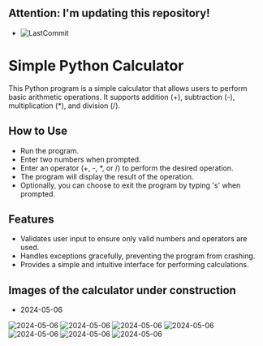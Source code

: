 ## Attention: **I'm updating this repository!**
- ![LastCommit](https://img.shields.io/github/last-commit/ecopque/basic_calculator?logo=python&logoColor=white&label=Last+update&color=9bf12&&style=flat)&nbsp;

# Simple Python Calculator

This Python program is a simple calculator that allows users to perform basic arithmetic operations. It supports addition (+), subtraction (-), multiplication (*), and division (/).

## How to Use

- Run the program.
- Enter two numbers when prompted.
- Enter an operator (+, -, *, or /) to perform the desired operation.
- The program will display the result of the operation.
- Optionally, you can choose to exit the program by typing 's' when prompted.

## Features

- Validates user input to ensure only valid numbers and operators are used.
- Handles exceptions gracefully, preventing the program from crashing.
- Provides a simple and intuitive interface for performing calculations.

## Images of the calculator under construction
- 2024-05-06&nbsp;

![2024-05-06](https://github.com/ecopque/basic_calculator/blob/main/files/Face06.png)
![2024-05-06](https://github.com/ecopque/basic_calculator/blob/main/files/Face07.png)
![2024-05-06](https://github.com/ecopque/basic_calculator/blob/main/files/Faca01.png)
![2024-05-06](https://github.com/ecopque/basic_calculator/blob/main/files/Faca02.png)
![2024-05-06](https://github.com/ecopque/basic_calculator/blob/main/files/Faca03.png)
![2024-05-06](https://github.com/ecopque/basic_calculator/blob/main/files/Faca04.png)
![2024-05-06](https://github.com/ecopque/basic_calculator/blob/main/files/Faca05.png)
